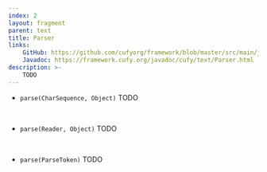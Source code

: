 ```yaml
---
index: 2
layout: fragment
parent: text
title: Parser
links:
    GitHub: https://github.com/cufyorg/framework/blob/master/src/main/java/cufy/text/Parser.java
    Javadoc: https://framework.cufy.org/javadoc/cufy/text/Parser.html
description: >-
    TODO
---
```


- `parse(CharSequence, Object)` TODO
<br>

- `parse(Reader, Object)` TODO
<br>

- `parse(ParseToken)` TODO